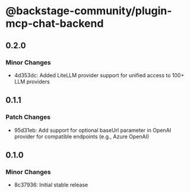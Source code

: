 # @backstage-community/plugin-mcp-chat-backend

## 0.2.0

### Minor Changes

- 4d353dc: Added LiteLLM provider support for unified access to 100+ LLM providers

## 0.1.1

### Patch Changes

- 95d31eb: Add support for optional baseUrl parameter in OpenAI provider for compatible endpoints (e.g., Azure OpenAI)

## 0.1.0

### Minor Changes

- 8c37936: Initial stable release
